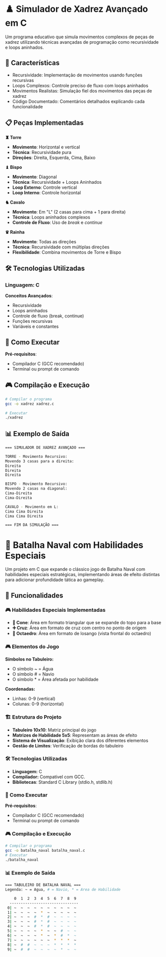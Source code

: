 # ♟️ Simulador de Xadrez Avançado em C
Um programa educativo que simula movimentos complexos de peças de xadrez utilizando técnicas avançadas de programação como recursividade e loops aninhados.
## 🚀 Características
- Recursividade: Implementação de movimentos usando funções recursivas
- Loops Complexos: Controle preciso de fluxo com loops aninhados
- Movimentos Realistas: Simulação fiel dos movimentos das peças de xadrez
- Código Documentado: Comentários detalhados explicando cada funcionalidade

## 📋 Peças Implementadas

**♜ Torre**
- **Movimento**: Horizontal e vertical
- **Técnica**: Recursividade pura
- **Direções**: Direita, Esquerda, Cima, Baixo

**♝ Bispo**
- **Movimento**: Diagonal
- **Técnica**: Recursividade + Loops Aninhados
- **Loop Externo**: Controle vertical
- **Loop Interno**: Controle horizontal

**♞ Cavalo**
- **Movimento**: Em "L" (2 casas para cima + 1 para direita)
- **Técnica**: Loops aninhados complexos
- **Controle de Fluxo**: Uso de *break* e *continue*

**♛ Rainha**
- **Movimento**: Todas as direções
- **Técnica**: Recursividade com múltiplas direções
- **Flexibilidade**: Combina movimentos de Torre e Bispo

## 🛠️ Tecnologias Utilizadas
### Linguagem: C
**Conceitos Avançados**:
- Recursividade
- Loops aninhados
- Controle de fluxo (break, continue)
- Funções recursivas
- Variáveis e constantes

## 🎯 Como Executar
**Pré-requisitos**:
- Compilador C (GCC recomendado)
- Terminal ou prompt de comando

## 🎮 Compilação e Execução

```bash
# Compilar o programa
gcc -o xadrez xadrez.c
 
# Executar 
./xadrez
```
## 📊 Exemplo de Saída

```bash
=== SIMULADOR DE XADREZ AVANÇADO ===

TORRE - Movimento Recursivo:
Movendo 3 casas para a direita:
Direita
Direita
Direita

BISPO - Movimento Recursivo:
Movendo 2 casas na diagonal:
Cima-Direita
Cima-Direita

CAVALO - Movimento em L:
Cima Cima Direita
Cima Cima Direita

=== FIM DA SIMULAÇÃO ===
```
# 🎯 Batalha Naval com Habilidades Especiais
Um projeto em C que expande o clássico jogo de Batalha Naval com habilidades especiais estratégicas, implementando áreas de efeito distintas para adicionar profundidade tática ao gameplay.
## 🚀 Funcionalidades

### 🎮 Habilidades Especiais Implementadas
- **🔺 Cone**: Área em formato triangular que se expande do topo para a base
- **➕ Cruz**: Área em formato de cruz com centro no ponto de origem
- **💎 Octaedro**: Área em formato de losango (vista frontal do octaedro)

### 🎮 Elementos do Jogo
**Símbolos no Tabuleiro:**
- O símbolo ~ = Água
- O símbolo # = Navio
- O símbolo * = Área afetada por habilidade

**Coordenadas:**
- Linhas: 0-9 (vertical)
- Colunas: 0-9 (horizontal)

### 🏗️ Estrutura do Projeto
- **Tabuleiro 10x10**: Matriz principal do jogo
- **Matrizes de Habilidade 5x5**: Representam as áreas de efeito
- **Sistema de Visualização**: Exibição clara dos diferentes elementos
- **Gestão de Limites**: Verificação de bordas do tabuleiro

### 🛠️ Tecnologias Utilizadas
- **Linguagem:** C
- **Compilador:** Compatível com GCC.
- **Bibliotecas**: Standard C Library (stdio.h, stdlib.h)

### 🎯 Como Executar
**Pré-requisitos**:
- Compilador C (GCC recomendado)
- Terminal ou prompt de comando

### 🎮 Compilação e Execução
```bash
# Compilar o programa
gcc -o batalha_naval batalha_naval.c
# Executar
./batalha_naval
```
### 📊 Exemplo de Saída

```bash
=== TABULEIRO DE BATALHA NAVAL ===
Legenda: ~ = Agua, # = Navio, * = Area de Habilidade

    0  1  2  3  4  5  6  7  8  9 
  -------------------------------
 0| ~  ~  ~  ~  ~  ~  ~  ~  ~  ~ 
 1| ~  ~  ~  ~  *  ~  ~  ~  ~  ~ 
 2| ~  ~  ~  #  *  #  ~  ~  ~  ~ 
 3| ~  ~  ~  #  *  #  ~  ~  ~  ~ 
 4| ~  ~  ~  #  *  #  ~  ~  ~  ~ 
 5| ~  ~  ~  ~  *  ~  ~  #  ~  ~ 
 6| ~  ~  ~  ~  *  ~  *  #  *  ~ 
 7| ~  ~  ~  ~  ~  ~  *  *  *  ~ 
 8| ~  #  #  ~  ~  ~  *  *  *  * 
 9| ~  #  #  ~  ~  ~  ~  *  ~  ~ 
```
